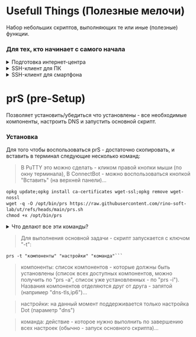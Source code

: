 # Usefull Things (Полезные мелочи)
Набор небольших скриптов, выполняющих те или иные (полезные) функции. 

### Для тех, кто начинает с самого начала
<details><summary>Подготовка интернет-центра</summary>

 > (всё об установке entware)

 ▪ Нам понадобится интернет-центр Keenetic (или ZyXEL Keenetic) с USB-портом(ами) и поддержкой работы с накопителями...

> За исключением моделей: 4G II, 4G III, а также бюджетных устройств - выпускаемых начиная с 2024-го года (USB-порт которых - поддерживает только работу с модемами, в связи с чем - в их прошивках отсутствуют компоненты для работы с накопителями (в том числе и со встроенным хранилищем)). Уточняйте поддержку соответствующих функций на [сайте производителя](https://keenetic.ru/ru/).

▪ Для начала, нужно определиться - где будет установлен entware: во встроенном хранилище или на USB-накопителе. Сам entware - занимает около 8-ми MB, нам также понадобится свободное место для установки различных пакетов...
- Встроенное хранилище - всегда с интернет-центром, не отключится (по каким-то своим причинам), не занимает USB-порт. Но - имеет существенные ограничения по объёму, и (теоретически) чувствительно к постоянной перезаписи данных (флеш-память имеет свойство изнашиваться, в связи с чем - крайне рекомендуется (по возможности) избегать ведение логов (с сохранением данных на встроенное хранилище))...
- USB-накопитель - может существенно превышать встроенное хранилище по объёму, может быть легко заменён (в случае каких-либо проблем). Но - занимает USB-порт, может быть медленнее встроенного хранилища (в зависимости от типа интерфейса/накопителя), может неожиданно оказаться отключенным (из за перегрева, механического воздействия или каких-то других причин)...
> USB-накопитель - желательно отформатировать в файловую систему ext4 ( под Windows, это можно сделать с помощью бесплатной [AOMEI Partition Assistant Standard Edition](https://www.aomeitech.com/pa/standard.html). В процессе форматирования, следует обязательно задать разделу на USB-накопителе, какую-нибудь метку тома (например "entware")...

<details><summary>(показать скриншоты)</summary>

![Screenshot](screenshots/a-1.png)

![Screenshot](screenshots/a-2.png)

![Screenshot](screenshots/a-3.png)

![Screenshot](screenshots/a-4.png)

![Screenshot](screenshots/a-5.png)

![Screenshot](screenshots/a-6.png)

![Screenshot](screenshots/a-7.png)</details>

▪ Посмотреть объём встроенного хранилища - можно в веб-конфигураторе (чтобы в него попасть - набираем в адресной строке браузера):

```
http://my.keenetic.net
```

или IP-адрес интернет-центра (в сегменте, к которому подключено ваше устройство). В "домашней сети" это обычно:

```
http://192.168.1.1
```

▪ В меню (слева) - выбираем: "Управление/приложения". Там, в разделе "Диски и принтеры" - отображаются все доступные накопители (в том числе и "Встроенное хранилище")...

<details><summary>(показать скриншот)</summary>

![Screenshot](screenshots/k-1.png)</details>

> Чем выше версия KeeneticOS - тем больше полезных функций она содержит. Для достижения наилучшего результата - рекомендуется обновить прошивку до версии - максимально близкой к актуальной...

<details><summary>Если версия KeeneticOS 3.x, на борту не менее 128 MB флеш-памяти а обновления - отсутствуют...</summary>

> (переходим в канал delta)

Для интернет-центров снятых с поддержки - выпускаются стабильные неофициальные обновления KeeneticOS в канале delta. Перейти в этот канал можно через CLI, или установив соответствующую версию KeeneticOS из файла.
 
> Перед тем как начинать переход в канал delta - настоятельно рекомендуется сохранить файлы: "firmware" и "startup-config" на странице "Управление/Параметры системы" в разделе "Системные файлы" (это позволит (при необходимости) вернуть состояние интернет-центра - в момент сохранения этих файлов).

▪ Для перехода в канал delta - открываем интерфейс командной строки интернет-центра:

```
http://my.keenetic.net/a
```

или

```
http://192.168.1.1/a
```

▪ Вводим в поле "Command" следующие команды:

```
components list delta
```

▪ Нажимаем кнопку "Send request" (дважды)...

```
system configuration save
```

▪ Нажимаем кнопку "Send request"...

```
components commit
```

▪ Нажимаем кнопку "Send request"...

<details><summary>(показать скриншоты)</summary>

![Screenshot](screenshots/k3-1.png)

![Screenshot](screenshots/k3-2.png)

![Screenshot](screenshots/k3-3.png)</details>

▪ Последняя команда - запустит скачивание прошивки (из канала delta), по завершению которого - интернет-центр будет перезагружен.

> Поскольку прошивки из канал delta - не являются официальными, серьёзному тестированию (на устройствах - снятых с поддержки) они не подвергаются (в связи с чем - могут содержать различные мелкие ошибки). Но, польза от новых функций (в более поздних версиях KeeneticOS) - может намного превышать неудобства (связанные с этими ошибками).
</details>

<details><summary>Если версия KeeneticOS 2.x и обновления отсутствуют...</summary>

> (переходим на legacy-прошивку)
 
 Для старых моделей интернет-центров ZyXEL Keenetic, доступны неофициальные версии прошивок - содержащая массу полезных функций (отсутствующих в последних официальных стабильных сборках KeeneticOS для данных устройств).
 
 > Перед тем как начинать переход на legacy-прошивку - настоятельно рекомендуется сохранить файлы: "firmware" и "startup-config" на странице "Управление/Параметры системы" в разделе "Системные файлы" (это позволит (при необходимости) вернуть состояние интернет-центра - в момент сохранения этих файлов).

 ▪ Чтобы перейти на legacy-прошивку - открываем интерфейс командной строки интернет-центра:
 
```
http://192.168.1.1/a
```

И вводим в поле "Command" одну из следующих команд:

```
components sync legacy
```

> (для KeeneticOS до версии 2.06)

```
components list legacy
```

> (для KeeneticOS версии 2.06 и выше)

▪ Нажимаем кнопку "Отправить запрос".

▪ Затем, переходим в "Управление/Параметры системы", проверяем наличие обновлений KeeneticOS, и если таковые есть - устанавливаем их...
</details>

▪ Теперь нам нужно убедиться, что установлен компонент "Поддержка открытых пакетов" - переходим в "Управление/Параметры системы", нажимаем "Изменить набор компонентов"...

<details><summary>(показать скриншот)</summary>

![Screenshot](screenshots/k-2.png)</details>

▪ Вводим в поле "Поиск" (Поиск компонентов по имени):

```
Поддержка открытых пакетов
```

<details><summary>(показать скриншоты)</summary>

![Screenshot](screenshots/k-3.png)

> Установленный компонент - может отображаться в списке как "Обязательный" (если он необходим для работы других - уже задействованных компонентов)...

![Screenshot](screenshots/k-4.png)</details>

▪ Если компонент не установлен - ставим флажок, нажимаем кнопку "Обновить KeeneticOS" и следуем инструкциям...

▪ Теперь можно перейти к установке entware...

<details><summary>Если entware устанавливается на встроенное хранилище а версия KeeneticOS 4.2 (и выше)...</summary>

> (устанавливаем entware через интерфейс командной строки интернет-центра)

▪ Открываем интерфейс командной строки:

```
http://my.keenetic.net/a
```

или

```
http://192.168.1.1/a
```

или

> Можно нажать на шестерёнку (в правом верхнем углу веб-конфигураттора), и выбрать пункт "Командная строка"...

▪ Вводим следующую команду:

```
show version
```

▪ Нажимаем кнопку "Отправить запрос"...

<details><summary>(показать скриншот)</summary>

![Screenshot](screenshots/k-5.png)</details>

> В отчёте (об установленной версии KeeneticOS) – будет строка: "arch": "*****" (где ***** - указание на архитектуру процессора: aarch64=aarch64, mips=mipsel).

<details><summary>(показать скриншот)</summary>

![Screenshot](screenshots/k-6.png)</details>

▪ Определившись с архитектурой - вводим в поле "Команда" одну из следующих команд:

```
opkg disk storage:/ https://bin.entware.net/mipselsf-k3.4/installer/mipsel-installer.tar.gz
```

> (Для архитектуры mipsel)

```
opkg disk storage:/ https://bin.entware.net/aarch64-k3.10/installer/aarch64-installer.tar.gz
```

> (Для архитектуры aarch64)

▪ Нажимаем кнопку "Отправить запрос"

<details><summary>(показать скриншот)</summary>

![Screenshot](screenshots/k-7.png)</details>
</details>

<details><summary>Во всех остальных случаях...</summary>

> (устанавливаем entware вручную)

▪ Открываем интерфейс командной строки:

```
http://my.keenetic.net/a
```

или

```
http://192.168.1.1/a
```

или

> (В веб-конфигураторе KeeneticOS версии 4.2 (и выше)) можно нажать на шестерёнку (в правом верхнем углу веб-конфигураттора), и выбрать пункт "Командная строка"...

▪ Вводим следующую команду:

```
show version
```

▪ Нажимаем кнопку "Отправить запрос"...

<details><summary>(показать скриншот)</summary>

![Screenshot](screenshots/k-5.png)</details>

> В отчёте (об установленной версии KeeneticOS) – будет строка: "arch": "*****" (где ***** - указание на архитектуру процессора: aarch64=aarch64, mips=mips или mipsel (к сожалению, в сети отсутствует полный список моделей Keenetic на архитектуре mips, так-что придётся воспользоваться интернетом - для выяснения архитектуры процессора конкретной модели интернет-центра)).

<details><summary>(показать скриншот)</summary>

![Screenshot](screenshots/k-6.png)</details>

▪ Скачиваем дистрибутив entware (соответствующий архитектуре процессора вашего интернет-центра):
- [mips](https://bin.entware.net/mipssf-k3.4/installer/mips-installer.tar.gz)
- [mipsel](https://bin.entware.net/mipselsf-k3.4/installer/mipsel-installer.tar.gz)
- [aarch64](https://bin.entware.net/aarch64-k3.10/installer/aarch64-installer.tar.gz)

▪ Переходим в "Управление/Приложения" (в веб-конфигураторе). В разделе "Диски и принтеры" - находим и открываем накопитель (на который будет устанавливаться entware)...

<details><summary>(показать скриншот)</summary>

![Screenshot](screenshots/k-8.png)</details>

▪ Выделяем раздел (в дереве папок) и нажимаем кнопку "Создать папку в выделенной папке"...

<details><summary>(показать скриншот)</summary>

![Screenshot](screenshots/k-9.png)</details>

▪ Создаём в корне диска папку:

```
install
```

> (все буквы в её имени - должны быть строчными)...

<details><summary>(показать скриншот)</summary>

![Screenshot](screenshots/k-10.png)</details>

▪ Выделяем папку "install" и нажимаем кнопку "Загрузить файл в выбранную папку"...

<details><summary>(показать скриншот)</summary>

![Screenshot](screenshots/k-11.png)</details>

▪ Находим в окне проводника и выбираем (скачанный ранее) архив (с дистрибутивом entware), чтобы поместить его в созданную папку...

<details><summary>(показать скриншот)</summary>

![Screenshot](screenshots/k-12.png)</details>

▪ Переходим в "Управление/OPKG", в меню "Накопитель" - выбираем диск (на который поместили дистрибутив entware), и нажимаем "Сохранить"...

<details><summary>(показать скриншот)</summary>

![Screenshot](screenshots/k-13.png)</details>

> Дожидаемся, когда побледневшая кнопка "Сохранить" полностью исчезнет…
</details>

▪ Переходим в "Управление/Диагностика", где нажимаем "Показать журнал".

<details><summary>(показать скриншот)</summary>

![Screenshot](screenshots/k-14.png)</details>

> В журнале (одно за другим) будут появляться события (связанные с установкой и настройкой различных компонентов entware), мы ждём события "Установка системы пакетов Entware - завершена"...

<details><summary>(показать скриншот)</summary>

![Screenshot](screenshots/k-15.png)</details>

> Теперь нам понадобится SSH-клиент...
</details>
</details>

<details><summary>SSH-клиент для ПК</summary>

> (устанавливаемм и настраиваем PuTTY) 

▪ [Скачиваем](http://www.putty.org/), устанавливаем и запускаем PuTTY...

▪ В поле "Host Name (or IP adress)" - вводим IP-адрес вашего маршрутизатора, обычно это:

```
192.168.1.1
```

▪ В поле "Port" - оставляем:

```
22
```

> (или "222", если до установки entware - в прошивке уже был установлен компонент "Сервер SSH")

<details><summary>(показать скриншот)</summary>

![Screenshot](screenshots/p-1.png)</details>

▪ Нажимаем кнопку "Open"...

> (При первом подключении) появится окошко с предупреждением - в котором нужно нажать "Accept".

<details><summary>(показать скриншот)</summary>

![Screenshot](screenshots/p-2.png)</details>
 
▪ Откроется окно терминала. На запрос имени пользователя (login as) - вводим:

```
root
```

▪ Нажимаем ввод...

▪ На запрос пароля (root@192.168.1.1's password) - вводим:

```
keenetic
```

> (при вводе пароля - символы отображаться не будут).

> Если у вас возникают сложности с вводом пароля - его можно скопировать из блокнота (или из этой инструкции) и вставить в окно терминала (кликом правой кнопки мыши)...

▪ Нажимаем ввод...

<details><summary>(показать скриншот)</summary>

![Screenshot](screenshots/p-3.png)</details>

▪ Если всё правильно - появится приглашение для ввода команд...

``
~ #
``

<details><summary>(показать скриншот)</summary>

![Screenshot](screenshots/p-4.png)</details>
</details>

<details><summary>SSH-клиент для смартфона</summary>

> (устанавливаем и настраиваем ConnectBot)

 ▪ Устанавливаем ConnectBot из [GooglePlay](https://play.google.com/store/apps/details?id=org.connectbot) или [RuStore](https://www.rustore.ru/catalog/app/org.connectbot) и открываем его...

▪ Нажимаем кнопку "+" (в нижней части экрана)...

<details><summary>(показать скриншот)</summary>

![Screenshot](screenshots/b-1.png)</details>

▪ Нажимаем на направленную вниз галку (справа от поля)...

<details><summary>(показать скриншот)</summary>

![Screenshot](screenshots/b-2.png)</details>

▪ Заполняем поля "Имя пользователя", "Сервер" и "Порт" - следующими данными:

Имя пользователя:

```
root
```

Сервер - адрес вашего интернет-центра (обычно это):
```
192.168.1.1
```

Порт:

```
22
```

> (или "222", если до установки entware - в прошивке уже был установлен компонент "Сервер SSH")

<details><summary>(показать скриншот)</summary>

![Screenshot](screenshots/b-3.png)</details>

▪ Нажимаем кнопку "Назад"...

▪ Возвращаемся к списку серверов и выбираем (добавленное) подключение...

<details><summary>(показать скриншшот)</summary>

![Screenshot](screenshots/b-4.png)</details>

▪ Соглашаемся "продолжить попытки соединений"...

<details><summary>(показать скриншот)</summary>

![Screenshot](screenshots/b-5.png)</details>

▪ Вводим пароль:

```
keenetic
```

<details><summary>(показать скриншот)</summary>

![Screenshot](screenshots/b-6.png)</details>

▪ Нажимаем ввод...

▪ Если всё правильно - появится приглашение для ввода команд...

``
 ~ #
 ``

<details><summary>(показать скриншот)</summary>

![Screenshot](screenshots/b-7.png)</details>
</details>

# prS (pre-Setup)
Позволяет установить/убедиться что установлены - все необходимые компоненты, настроить DNS и запустить основной скрипт.

### Установка
Для того чтобы воспользоваться prS - достаточно скопировать, и вставить в терминал следующие несколько команд:

> В PuTTY это можно сделать - кликом правой кнопки мыши (по окну терминала), В ConnectBot - можно воспользоваться кнопкой "Вставить" (на верхней панели)...

```
opkg update;opkg install ca-certificates wget-ssl;opkg remove wget-nossl
wget -q -O /opt/bin/prs https://raw.githubusercontent.com/rino-soft-lab/ut/refs/heads/main/prs.sh
chmod +x /opt/bin/prs

```
<details><summary>Что делают все эти команды?</summary>

> (построчный разбор)

- Строка 1: обновление списка доступных пакетов, установка набора доверенных корневых сертификатов и пакета wget (с поддержкой ssl - который поможет скачать файлы из этого репозитория), удаление пакета wget (без поддержки ssl - если таковой был установлен).
- Строка 2: Скачивание скрипта
- Строка 3: Установка разрешения на выполнение скачанного файла
</details>

> Для выполнения основной задачи - скрипт запускается с ключом "-t":

```
prs -t "компоненты" "настройки" "команда"```
```

> компоненты: список компонентов - которые должны быть установлены (список всех доступных компонентов, можно получить по "prs -a", список уже установленных - по "prs -i"). Названия компонентов отделяются друг от друга - запятой (например "dns-tls,ip6")...

> настройки: на данный момент поддерживается только настройка Dot (параметр "dns")

> команда: действие - которое нужно выполнить по завершению всех настроек (обычно - запуск основного скрипта)...
